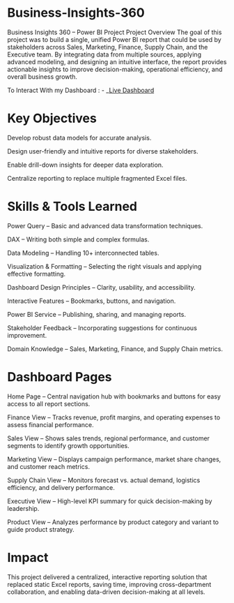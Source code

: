 # Business-Insights-360

Business Insights 360 – Power BI Project
Project Overview
The goal of this project was to build a single, unified Power BI report that could be used by stakeholders across Sales, Marketing, Finance, Supply Chain, and the Executive team.
By integrating data from multiple sources, applying advanced modeling, and designing an intuitive interface, the report provides actionable insights to improve decision-making, operational efficiency, and overall business growth.

To Interact With my Dashboard : - _[Live Dashboard](https://app.powerbi.com/view?r=eyJrIjoiNjE2MmNmYTItMDk4Yi00ZjJlLWE2YjUtYmQxMGJmOTA0YmEwIiwidCI6ImM2ZTU0OWIzLTVmNDUtNDAzMi1hYWU5LWQ0MjQ0ZGM1YjJjNCJ9)

 # Key Objectives

Develop robust data models for accurate analysis.

Design user-friendly and intuitive reports for diverse stakeholders.

Enable drill-down insights for deeper data exploration.

Centralize reporting to replace multiple fragmented Excel files.

# Skills & Tools Learned

Power Query – Basic and advanced data transformation techniques.

DAX – Writing both simple and complex formulas.

Data Modeling – Handling 10+ interconnected tables.

Visualization & Formatting – Selecting the right visuals and applying effective formatting.

Dashboard Design Principles – Clarity, usability, and accessibility.

Interactive Features – Bookmarks, buttons, and navigation.

Power BI Service – Publishing, sharing, and managing reports.

Stakeholder Feedback – Incorporating suggestions for continuous improvement.

Domain Knowledge – Sales, Marketing, Finance, and Supply Chain metrics.

# Dashboard Pages

Home Page – Central navigation hub with bookmarks and buttons for easy access to all report sections.

Finance View – Tracks revenue, profit margins, and operating expenses to assess financial performance.

Sales View – Shows sales trends, regional performance, and customer segments to identify growth opportunities.

Marketing View – Displays campaign performance, market share changes, and customer reach metrics.

Supply Chain View – Monitors forecast vs. actual demand, logistics efficiency, and delivery performance.

Executive View – High-level KPI summary for quick decision-making by leadership.

Product View – Analyzes performance by product category and variant to guide product strategy.

# Impact
This project delivered a centralized, interactive reporting solution that replaced static Excel reports, saving time, improving cross-department collaboration, and enabling data-driven decision-making at all levels.
